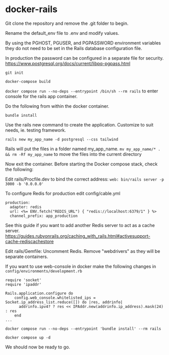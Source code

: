 # docker-rails

Git clone the repository and remove the .git folder to begin. 

Rename the default_env file to .env and modify values.

By using the PGHOST, PGUSER, and PGPASSWORD environment variables they do not need to be set in the Rails database configuration file.

In production the password can be configured in a separate file for security.
https://www.postgresql.org/docs/current/libpq-pgpass.html

`git init`

`docker-compose build`

`docker compose run --no-deps --entrypoint /bin/sh --rm rails` to enter console for the rails app container.

Do the following from within the docker container.

`bundle install`

Use the rails new command to create the application. Customize to suit needs, ie. testing framework.

`rails new my_app_name -d postgresql --css tailwind`

Rails will put the files in a folder named my_app_name. 
`mv my_app_name/* . && rm -Rf my_app_name` to move the files into the current directory

Now exit the container.
Before starting the Docker compose stack, check the following:

Edit rails/Procfile.dev to bind the correct address:
`web: bin/rails server -p 3000 -b '0.0.0.0'`

To configure Redis for production edit config/cable.yml

```
production:
  adapter: redis
  url: <%= ENV.fetch("REDIS_URL") { "redis://localhost:6379/1" } %>
  channel_prefix: app_production
```

See this guide if you want to add another Redis server to act as a cache server.
https://guides.rubyonrails.org/caching_with_rails.html#activesupport-cache-rediscachestore

Edit rails/Gemfile:
Uncomment Redis.
Remove "webdrivers" as they will be separate containers.

If you want to use web-console in docker make the following changes in `config/environments/development.rb`

```
require 'socket'
require 'ipaddr'

Rails.application.configure do
	config.web_console.whitelisted_ips = Socket.ip_address_list.reduce([]) do |res, addrinfo|
	  addrinfo.ipv4? ? res << IPAddr.new(addrinfo.ip_address).mask(24) : res
	end
...
```
`docker compose run --no-deps --entrypoint 'bundle install' --rm rails`

`docker compose up -d`

We should now be ready to go.

